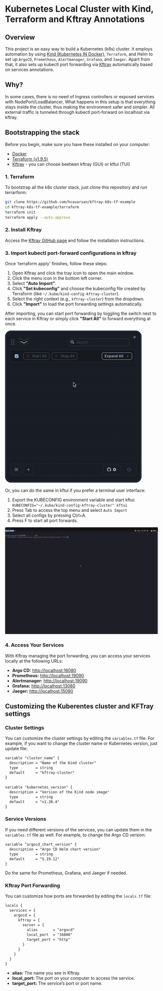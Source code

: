 # Kubernetes Local Cluster with Kind, Terraform and Kftray Annotations

## Overview

This project is an easy way to build a Kubernetes (k8s) cluster. It employs automation by using [Kind (Kubernetes IN Docker)](https://kind.sigs.k8s.io/), `Terraform`, and Helm to set up `ArgoCD`, `Prometheus`, `Alertmanager`, `Grafana`, and `Jaeger`. Apart from that, it also sets up kubectl port forwarding via [Kftray](https://github.com/hcavarsan/kftray) automatically based on services annotations.

## Why?

In some cases, there is no need of Ingress controllers or exposed services with NodePort/LoadBalancer,  What happens in this setup is that everything stays inside the cluster, thus making the environment safer and simpler. All external traffic is tunneled through kubectl port-forward on localhost via kftray.

## Bootstrapping the stack

Before you begin, make sure you have these installed on your computer:

- [Docker](https://www.docker.com/get-started)
- [Terraform (v1.9.5)](https://www.terraform.io/downloads.html)
- [Kftray](https://github.com/hcavarsan/kftray) - you can choose beetwen kftray (GUI) or kftui (TUI)

### 1. Terraform

To bootstrap all the k8s cluster stack, just clone this repository and run terrarform:

```bash
git clone https://github.com/hcavarsan/kftray-k8s-tf-example
cd kftray-k8s-tf-example/terraform
terraform init
terraform apply --auto-approve
```

### 2. Install Kftray

Access the [Kftray GitHub page](https://github.com/hcavarsan/kftray) and follow the installation instructions.

### 3. Import kubectl port-forward configurations in kftray

Once 'terraform apply' finishes, follow these steps:

1. Open Kftray and click the tray icon to open the main window.
2. Click the menu icon in the bottom left corner.
3. Select **"Auto Import"**.
4. Click **"Set kubeconfig"** and choose the kubeconfig file created by Terraform (like `~/.kube/kind-config-kftray-cluster`).
5. Select the right context (e.g., `kftray-cluster`) from the dropdown.
6. Click **"Import"** to load the port forwarding settings automatically.


After importing, you can start port forwarding by toggling the switch next to each service in Kftray or simply click **"Start All"** to forward everything at once.

  <a href="https://github.com/hcavarsan/kftray">
    <img src="docs/kftray.gif" alt="KFtray Import">
  </a>


Or, you can do the same in kftui if you prefer a terminal user interface:

1. Export the KUBECONFIG environment variable and start kftui:
   `KUBECONFIG="~/.kube/kind-config-kftray-cluster" kftui`
2. Press Tab to access the top menu and select `Auto Import`
3. Select all configs by pressing Ctrl+A.
4. Press F to start all port forwards.

  <a href="https://github.com/hcavarsan/kftray">
    <img src="docs/kftui.gif" alt="KFtray Import">
  </a>


### 4. Access Your Services

With Kftray managing the port forwarding, you can access your services locally at the following URLs:

- **Argo CD:** [http://localhost:16080](http://localhost:16080)
- **Prometheus:** [http://localhost:19090](http://localhost:19090)
- **Alertmanager:** [http://localhost:19090](http://localhost:19093)
- **Grafana:** [http://localhost:13080](http://localhost:13080)
- **Jaeger:** [http://localhost:15090](http://localhost:15090)


## Customizing the Kuberentes cluster and KFTray settings

### Cluster Settings

You can customize the cluster settings by editing the `variables.tf` file. For example, if you want to change the cluster name or Kubernetes version, just update file:

```hcl
variable "cluster_name" {
  description = "Name of the Kind cluster"
  type        = string
  default     = "kftray-cluster"
}

variable "kubernetes_version" {
  description = "Version of the Kind node image"
  type        = string
  default     = "v1.30.4"
}
```

### Service Versions

If you need different versions of the services, you can update them in the `variables.tf` file as well. For example, to change the Argo CD version:

```hcl
variable "argocd_chart_version" {
  description = "Argo CD Helm chart version"
  type        = string
  default     = "5.19.12"
}
```

Do the same for Prometheus, Grafana, and Jaeger if needed.

### Kftray Port Forwarding

You can customize how ports are forwarded by editing the `locals.tf` file:

```hcl
locals {
  services = {
    argocd = {
      kftray = {
        server = {
          alias       = "argocd"
          local_port  = "16080"
          target_port = "http"
        }
      }
    }
  }
}
```

- **alias:** The name you see in Kftray.
- **local_port:** The port on your computer to access the service.
- **target_port:** The service’s port or port name.
